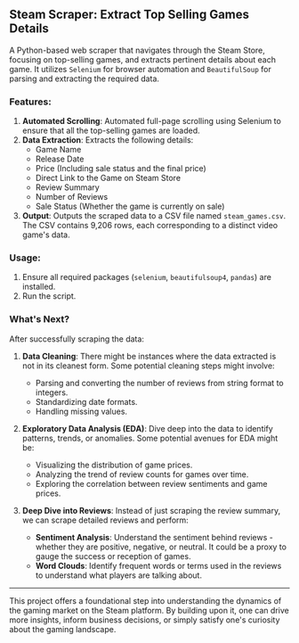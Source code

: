 ## Steam Scraper: Extract Top Selling Games Details

A Python-based web scraper that navigates through the Steam Store, focusing on top-selling games, and extracts pertinent details about each game. It utilizes `Selenium` for browser automation and `BeautifulSoup` for parsing and extracting the required data.

### Features:

1. **Automated Scrolling**: Automated full-page scrolling using Selenium to ensure that all the top-selling games are loaded.
2. **Data Extraction**: Extracts the following details:
   - Game Name
   - Release Date
   - Price (Including sale status and the final price)
   - Direct Link to the Game on Steam Store
   - Review Summary
   - Number of Reviews
   - Sale Status (Whether the game is currently on sale)
3. **Output**: Outputs the scraped data to a CSV file named `steam_games.csv`. The CSV contains 9,206 rows, each corresponding to a distinct video game's data.

### Usage:

1. Ensure all required packages (`selenium`, `beautifulsoup4`, `pandas`) are installed.
2. Run the script.

### What's Next?

After successfully scraping the data:

1. **Data Cleaning**: There might be instances where the data extracted is not in its cleanest form. Some potential cleaning steps might involve:
   - Parsing and converting the number of reviews from string format to integers.
   - Standardizing date formats.
   - Handling missing values.
   
2. **Exploratory Data Analysis (EDA)**: Dive deep into the data to identify patterns, trends, or anomalies. Some potential avenues for EDA might be:
   - Visualizing the distribution of game prices.
   - Analyzing the trend of review counts for games over time.
   - Exploring the correlation between review sentiments and game prices.
   
3. **Deep Dive into Reviews**: Instead of just scraping the review summary, we can scrape detailed reviews and perform:
   - **Sentiment Analysis**: Understand the sentiment behind reviews - whether they are positive, negative, or neutral. It could be a proxy to gauge the success or reception of games.
   - **Word Clouds**: Identify frequent words or terms used in the reviews to understand what players are talking about.

---

This project offers a foundational step into understanding the dynamics of the gaming market on the Steam platform. By building upon it, one can drive more insights, inform business decisions, or simply satisfy one's curiosity about the gaming landscape.

